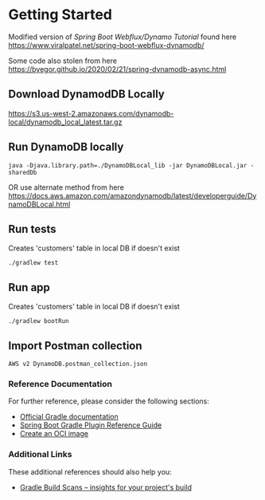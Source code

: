 # Getting Started
Modified version of *Spring Boot Webflux/Dynamo Tutorial* found here https://www.viralpatel.net/spring-boot-webflux-dynamodb/

Some code also stolen from here https://byegor.github.io/2020/02/21/spring-dynamodb-async.html

## Download DynamodDB Locally
https://s3.us-west-2.amazonaws.com/dynamodb-local/dynamodb_local_latest.tar.gz

## Run DynamoDB locally
`java -Djava.library.path=./DynamoDBLocal_lib -jar DynamoDBLocal.jar -sharedDb`

OR use alternate method from here https://docs.aws.amazon.com/amazondynamodb/latest/developerguide/DynamoDBLocal.html

## Run tests
Creates 'customers' table in local DB if doesn't exist

`./gradlew test`

## Run app
Creates 'customers' table in local DB if doesn't exist

`./gradlew bootRun`

## Import Postman collection
`AWS v2 DynamoDB.postman_collection.json`



### Reference Documentation
For further reference, please consider the following sections:

* [Official Gradle documentation](https://docs.gradle.org)
* [Spring Boot Gradle Plugin Reference Guide](https://docs.spring.io/spring-boot/docs/2.5.1/gradle-plugin/reference/html/)
* [Create an OCI image](https://docs.spring.io/spring-boot/docs/2.5.1/gradle-plugin/reference/html/#build-image)

### Additional Links
These additional references should also help you:

* [Gradle Build Scans – insights for your project's build](https://scans.gradle.com#gradle)

